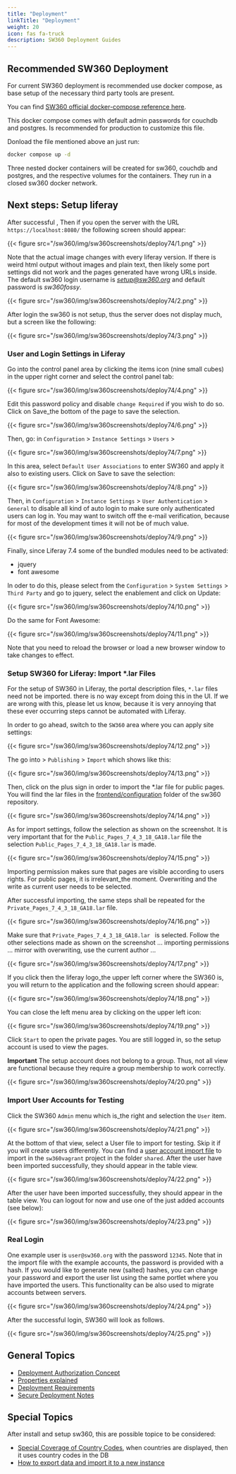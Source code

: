 ```yaml
---
title: "Deployment"
linkTitle: "Deployment"
weight: 20
icon: fas fa-truck
description: SW360 Deployment Guides
---
```


## Recommended SW360 Deployment

For current SW360 deployment is recommended use docker compose, as base setup of the necessary third party tools are present.

You can find [SW360 official docker-compose reference here](https://github.com/eclipse-sw360/sw360/raw/main/docker-compose.yml).

This docker compose comes with default admin passwords for couchdb and postgres. Is recommended for production to customize this file.

Donload the file mentioned above an just run:

```bash
docker compose up -d
```

Three nested docker containers will be created for sw360, couchdb and postgres, and the respective volumes for the containers. They run in a closed sw360 docker network.

## Next steps: Setup liferay

After successful , Then if you open the server with the URL `https://localhost:8080/` the following screen should appear:

{{< figure src="/sw360/img/sw360screenshots/deploy74/1.png" >}}

Note that the actual image changes with every liferay version. If there is weird html output without images and plain text, then likely some port settings did not work and the pages generated have wrong URLs inside.
The default sw360 login username is *setup@sw360.org* and default password is *sw360fossy*.

{{< figure src="/sw360/img/sw360screenshots/deploy74/2.png" >}}

After login the sw360 is not setup, thus the server does not display much, but a screen like the following:

{{< figure src="/sw360/img/sw360screenshots/deploy74/3.png" >}}

### User and Login Settings in Liferay

Go into the control panel area by clicking the items icon (nine small cubes) in the upper right corner and select the control panel tab:

{{< figure src="/sw360/img/sw360screenshots/deploy74/4.png" >}}

Edit this password policy and disable `change Required` if you wish to do so. Click on Save_the bottom of the page to save the selection.

{{< figure src="/sw360/img/sw360screenshots/deploy74/6.png" >}}

Then, go: in `Configuration` >  `Instance Settings` > `Users` >

{{< figure src="/sw360/img/sw360screenshots/deploy74/7.png" >}}

In this area, select `Default User Associations` to enter SW360 and apply it also to existing users. Click on Save to save the selection:

{{< figure src="/sw360/img/sw360screenshots/deploy74/8.png" >}}

Then, in `Configuration` >  `Instance Settings` > `User Authentication` > `General` to disable all kind of auto login to make sure only authenticated users can log in. You may want to switch off the e-mail verification, because for most of the development times it will not be of much value.

{{< figure src="/sw360/img/sw360screenshots/deploy74/9.png" >}}

Finally, since Liferay 7.4 some of the bundled modules need to be activated:

* jquery
* font awesome

In oder to do this, please select from the `Configuration` >  `System Settings` > `Third Party` and go to jquery, select the enablement and click on Update:

{{< figure src="/sw360/img/sw360screenshots/deploy74/10.png" >}}

Do the same for Font Awesome:

{{< figure src="/sw360/img/sw360screenshots/deploy74/11.png" >}}

Note that you need to reload the browser or load a new browser window to take changes to effect.

### Setup SW360 for Liferay: Import *.lar Files

For the setup of SW360 in Liferay, the portal description files, `*.lar` files need not be imported. there is no way except from doing this in the UI. If we are wrong with this, please let us know, because it is very annoying that these ever occurring steps cannot be automated with Liferay.

In order to go ahead, switch to the `SW360` area where you can apply site settings:

{{< figure src="/sw360/img/sw360screenshots/deploy74/12.png" >}}

The go into >  `Publishing` > `Import` which shows like this:

{{< figure src="/sw360/img/sw360screenshots/deploy74/13.png" >}}

Then, click on the plus sign in order to import the *.lar file for public pages. You will find the lar files in the [frontend/configuration](https://github.com/eclipse/sw360/tree/master/frontend/configuration) folder of the sw360 repository.

{{< figure src="/sw360/img/sw360screenshots/deploy74/14.png" >}}

As for import settings, follow the selection as shown on the screenshot. It is very important that for the `Public_Pages_7_4_3_18_GA18.lar` file the selection `Public_Pages_7_4_3_18_GA18.lar` is made.

{{< figure src="/sw360/img/sw360screenshots/deploy74/15.png" >}}

Importing permission makes sure that pages are visible according to users rights. For public pages, it is irrelevant_the moment. Overwriting and the write as current user needs to be selected.

After successful importing, the same steps shall be repeated for the `Private_Pages_7_4_3_18_GA18.lar` file.

{{< figure src="/sw360/img/sw360screenshots/deploy74/16.png" >}}

Make sure that `Private_Pages_7_4_3_18_GA18.lar ` is selected. Follow the other selections made as shown on the screenshot ... importing permissions ... mirror with overwriting, use the current author ...

{{< figure src="/sw360/img/sw360screenshots/deploy74/17.png" >}}


If you click then the liferay logo_the upper left corner where the SW360 is, you will return to the application and the following screen should appear:

{{< figure src="/sw360/img/sw360screenshots/deploy74/18.png" >}}

You can close the left menu area by clicking on the upper left icon:

{{< figure src="/sw360/img/sw360screenshots/deploy74/19.png" >}}

Click `Start` to open the private pages. You are still logged in, so the setup account is used to view the pages.

__Important__ The setup account does not belong to a group. Thus, not all view are functional because they require a group membership to work correctly.

{{< figure src="/sw360/img/sw360screenshots/deploy74/20.png" >}}

### Import User Accounts for Testing

Click the SW360 `Admin` menu which is_the right and selection the `User` item.

{{< figure src="/sw360/img/sw360screenshots/deploy74/21.png" >}}

At the bottom of that view, select a User file to import for testing. Skip it if you will create users differently. You can find a [user account import file](https://github.com/sw360/sw360vagrant/blob/master/shared/test_users_with_passwords_12345.csv) to import in the `sw360vagrant` project in the folder `shared`. After the user have been imported successfully, they should appear in the table view.

{{< figure src="/sw360/img/sw360screenshots/deploy74/22.png" >}}

After the user have been imported successfully, they should appear in the table view. You can logout for now and use one of the just added accounts (see below):

{{< figure src="/sw360/img/sw360screenshots/deploy74/23.png" >}}

### Real Login

One example user is `user@sw360.org` with the password `12345`. Note that in the import file with the example accounts, the password is provided with a hash. If you would like to generate new (salted) hashes, you can change your password and export the user list using the same portlet where you have imported the users. This functionality can be also used to migrate accounts between servers.

{{< figure src="/sw360/img/sw360screenshots/deploy74/24.png" >}}

After the successful login, SW360 will look as follows.

{{< figure src="/sw360/img/sw360screenshots/deploy74/25.png" >}}

## General Topics

* [Deployment Authorization Concept](deploy-authorization-concept)
* [Properties explained](deploy-configuration-files)
* [Deployment Requirements](deploy-requirements)
* [Secure Deployment Notes](deploy-secure-deployment)

## Special Topics

After install and setup sw360, this are possible topice to be considered:

* [Special Coverage of Country Codes](deploy-configuration-country-codes), when countries are displayed, then it uses country codes in the DB 
* [How to export data and import it to a new instance](deploy-export-and-import)

